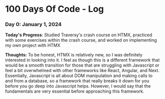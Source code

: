 # 100 Days Of Code - Log

### Day 0: January 1, 2024

**Today's Progress**: Studied Traversy's crash course on HTMX, practiced with some exercises within the crash course, and worked on implementing my own project with HTMX

**Thoughts:** To be honest, HTMX is relatively new, so I was definitely interested in looking into it. I feel as though this is a different framework that would be a smooth transition for those that are struggling with Javascript or feel a bit overwhelmed with other frameworks like React, Angular, and Next. Essentially, Javascript is all about DOM manipulation and making calls to and from a database, so a framework that really breaks it down for you before you go deep into Javascript helps. However, I would say that the fundamentals are very essential before approaching this framework.

<!-- **Link to work:** [Calculator App](http://www.example.com) -->
